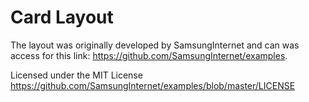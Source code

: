 # Card Layout

The layout was originally developed by SamsungInternet and can was access for this link: https://github.com/SamsungInternet/examples.

Licensed under the MIT License https://github.com/SamsungInternet/examples/blob/master/LICENSE



